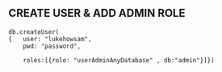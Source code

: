 ## CREATE USER & ADD ADMIN ROLE 
```
db.createUser(
{	user: "lukehowsam",
	pwd: "password",

	roles:[{role: "userAdminAnyDatabase" , db:"admin"}]})
  ```